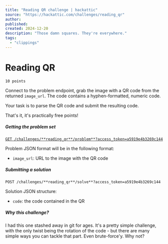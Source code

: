 ```yaml
---
title: "Reading QR challenge | hackattic"
source: "https://hackattic.com/challenges/reading_qr"
author:
published:
created: 2024-12-20
description: "Those damn squares. They're everywhere."
tags:
  - "clippings"
---
```

# Reading QR

`10 points`

Connect to the problem endpoint, grab the image with a QR code from the returned `image_url`. The code contains a hyphen-formatted, numeric code.

Your task is to parse the QR code and submit the resulting code.

That's it, it's practically free points!

##### Getting the problem set

[`GET /challenges/**reading_qr**/problem**?access_token=a5919e4b3269c144`](https://hackattic.com/challenges/reading_qr/problem?access_token=a5919e4b3269c144)

Problem JSON format will be in the following format:

- `image_url`: URL to the image with the QR code

##### Submitting a solution

`POST /challenges/**reading_qr**/solve**?access_token=a5919e4b3269c144`

Solution JSON structure:

- `code`: the code contained in the QR

##### Why this challenge?

I had this one stashed away in git for ages. It's a pretty simple challenge, with the only twist being the rotation of the code - but there are many simple ways you can tackle that part. Even brute-force'y. Why not?